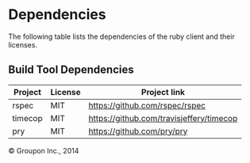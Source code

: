 Dependencies
========

The following table lists the dependencies of the ruby client and their licenses.

Build Tool Dependencies
------------------

Project              | License                    | Project link
---------------------|----------------------------|-------------
rspec                | MIT                        | https://github.com/rspec/rspec
timecop              | MIT                        | https://github.com/travisjeffery/timecop
pry                  | MIT                        | https://github.com/pry/pry

&copy; Groupon Inc., 2014
